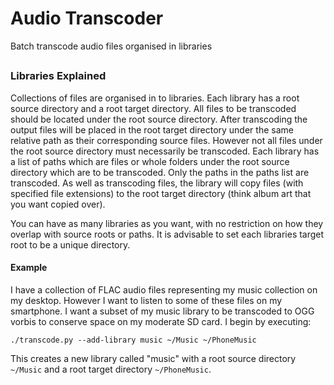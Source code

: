 # Audio Transcoder #

Batch transcode audio files organised in libraries

##  ##

### Libraries Explained ###

Collections of files are organised in to libraries. Each library has a root source directory and a root target directory. All files to be transcoded should be located under the root source directory. After transcoding the output files will be placed in the root target directory under the same relative path as their corresponding source files. However not all files under the root source directory must necessarily be transcoded. Each library has a list of paths which are files or whole folders under the root source directory which are to be transcoded. Only the paths in the paths list are transcoded. As well as transcoding files, the library will copy files (with specified file extensions) to the root target directory (think album art that you want copied over).

You can have as many libraries as you want, with no restriction on how they overlap with source roots or paths. It is advisable to set each libraries target root to be a unique directory.

#### Example ####

I have a collection of FLAC audio files representing my music collection on my desktop. However I want to listen to some of these files on my smartphone. I want a subset of my music library to be transcoded to OGG vorbis to conserve space on my moderate SD card. I begin by executing:

    ./transcode.py --add-library music ~/Music ~/PhoneMusic

This creates a new library called "music" with a root source directory `~/Music` and a root target directory `~/PhoneMusic`.
